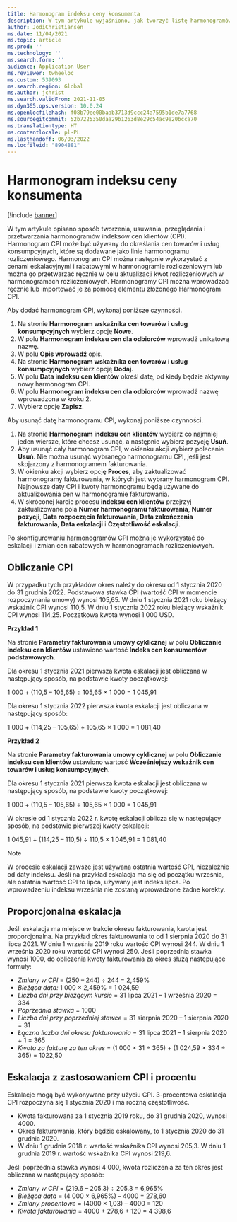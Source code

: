 ```yaml
---
title: Harmonogram indeksu ceny konsumenta
description: W tym artykule wyjaśniono, jak tworzyć listę harmonogramów indeksu cen klientów (CPI) uzyskiwanych przez Internet w celu ustalenia opłaty eskalacji w fakturowaniu subskrypcji.
author: JodiChristiansen
ms.date: 11/04/2021
ms.topic: article
ms.prod: ''
ms.technology: ''
ms.search.form: ''
audience: Application User
ms.reviewer: twheeloc
ms.custom: 539093
ms.search.region: Global
ms.author: jchrist
ms.search.validFrom: 2021-11-05
ms.dyn365.ops.version: 10.0.24
ms.openlocfilehash: f08b79ee00baab3713d9ccc24a7595b1de7a7768
ms.sourcegitcommit: 52b7225350daa29b1263d8e29c54ac9e20bcca70
ms.translationtype: HT
ms.contentlocale: pl-PL
ms.lasthandoff: 06/03/2022
ms.locfileid: "8904881"
---
```

# <a name="consumer-price-index-schedule"></a>Harmonogram indeksu ceny konsumenta

[!include [banner](../includes/banner.md)]

W tym artykule opisano sposób tworzenia, usuwania, przeglądania i przetwarzania harmonogramów indeksów cen klientów (CPI). Harmonogram CPI może być używany do określania cen towarów i usług konsumpcyjnych, które są dodawane jako linie harmonogramu rozliczeniowego. Harmonogram CPI można następnie wykorzystać z cenami eskalacyjnymi i rabatowymi w harmonogramie rozliczeniowym lub można go przetwarzać ręcznie w celu aktualizacji kwot rozliczeniowych w harmonogramach rozliczeniowych. Harmonogramy CPI można wprowadzać ręcznie lub importować je za pomocą elementu złożonego Harmonogram CPI.

Aby dodać harmonogram CPI, wykonaj poniższe czynności.

1. Na stronie **Harmonogram wskaźnika cen towarów i usług konsumpcyjnych** wybierz opcję **Nowe**.
2. W polu **Harmonogram indeksu cen dla odbiorców** wprowadź unikatową nazwę.
3. W polu **Opis wprowadź** opis.
4. Na stronie **Harmonogram wskaźnika cen towarów i usług konsumpcyjnych** wybierz opcję **Dodaj**.
5. W polu **Data indeksu cen klientów** określ datę, od kiedy będzie aktywny nowy harmonogram CPI.
6. W polu **Harmonogram indeksu cen dla odbiorców** wprowadź nazwę wprowadzona w kroku 2.
7. Wybierz opcję **Zapisz**.

Aby usunąć datę harmonogramu CPI, wykonaj poniższe czynności.

1. Na stronie **Harmonogram indeksu cen klientów** wybierz co najmniej jeden wiersze, które chcesz usunąć, a następnie wybierz pozycję **Usuń**.
2. Aby usunąć cały harmonogram CPI, w okienku akcji wybierz polecenie **Usuń**. Nie można usunąć wybranego harmonogramu CPI, jeśli jest skojarzony z harmonogramem fakturowania.
3. W okienku akcji wybierz opcję **Proces**, aby zaktualizować harmonogramy fakturowania, w których jest wybrany harmonogram CPI. Najnowsze daty CPI i kwoty harmonogramu będą używane do aktualizowania cen w harmonogramie fakturowania.
4. W skróconej karcie procesu **indeksu cen klientów** przejrzyj zaktualizowane pola **Numer harmonogramu fakturowania**, **Numer pozycji**, **Data rozpoczęcia fakturowania**, **Data zakończenia fakturowania**, **Data eskalacji** i **Częstotliwość eskalacji**.

Po skonfigurowaniu harmonogramów CPI można je wykorzystać do eskalacji i zmian cen rabatowych w harmonogramach rozliczeniowych.

## <a name="cpi-calculation"></a>Obliczanie CPI

W przypadku tych przykładów okres należy do okresu od 1 stycznia 2020 do 31 grudnia 2022. Podstawowa stawka CPI (wartość CPI w momencie rozpoczynania umowy) wynosi 105,65. W dniu 1 stycznia 2021 roku bieżący wskaźnik CPI wynosi 110,5. W dniu 1 stycznia 2022 roku bieżący wskaźnik CPI wynosi 114,25. Początkowa kwota wynosi 1 000 USD.

**Przykład 1**

Na stronie **Parametry fakturowania umowy cyklicznej** w polu **Obliczanie indeksu cen klientów** ustawiono wartość **Indeks cen konsumentów podstawowych**.

Dla okresu 1 stycznia 2021 pierwsza kwota eskalacji jest obliczana w następujący sposób, na podstawie kwoty początkowej:

1 000 + (110,5 – 105,65) &divide; 105,65 &times; 1 000 = 1 045,91

Dla okresu 1 stycznia 2022 pierwsza kwota eskalacji jest obliczana w następujący sposób:

1 000 + (114,25 – 105,65) &divide; 105,65 &times; 1 000 = 1 081,40

**Przykład 2**

Na stronie **Parametry fakturowania umowy cyklicznej** w polu **Obliczanie indeksu cen klientów** ustawiono wartość **Wcześniejszy wskaźnik cen towarów i usług konsumpcyjnych**.

Dla okresu 1 stycznia 2021 pierwsza kwota eskalacji jest obliczana w następujący sposób, na podstawie kwoty początkowej:

1 000 + (110,5 – 105,65) &divide; 105,65 &times; 1 000 = 1 045,91

W okresie od 1 stycznia 2022 r. kwotę eskalacji oblicza się w następujący sposób, na podstawie pierwszej kwoty eskalacji:

1 045,91 + (114,25 – 110,5) &divide; 110,5 &times; 1 045,91 = 1 081,40

> [!NOTE]
> W procesie eskalacji zawsze jest używana ostatnia wartość CPI, niezależnie od daty indeksu. Jeśli na przykład eskalacja ma się od początku września, ale ostatnia wartość CPI to lipca, używany jest indeks lipca. Po wprowadzeniu indeksu września nie zostaną wprowadzone żadne korekty.

## <a name="prorated-escalation"></a>Proporcjonalna eskalacja

Jeśli eskalacja ma miejsce w trakcie okresu fakturowania, kwota jest proporcjonalna. Na przykład okres fakturowania to od 1 sierpnia 2020 do 31 lipca 2021. W dniu 1 września 2019 roku wartość CPI wynosi 244. W dniu 1 września 2020 roku wartość CPI wynosi 250. Jeśli poprzednia stawka wynosi 1000, do obliczenia kwoty fakturowania za okres służą następujące formuły:

* *Zmiany w CPI* = (250 – 244) &divide; 244 = 2,459%
* *Bieżąca data:* 1 000 &times; 2,459% = 1 024,59
* *Liczba dni przy bieżącym kursie* = 31 lipca 2021 – 1 września 2020 = 334
* *Poprzednia stawka* = 1000
* *Liczba dni przy poprzedniej stawce* = 31 sierpnia 2020 – 1 sierpnia 2020 = 31
* *Łączna liczba dni okresu fakturowania* = 31 lipca 2021 – 1 sierpnia 2020 + 1 = 365
* *Kwota za fakturę za ten okres* = (1 000 &times; 31 &divide; 365) + (1 024,59 &times; 334 &divide; 365) = 1022,50

## <a name="escalation-that-uses-the-cpi-and-percentage"></a>Eskalacja z zastosowaniem CPI i procentu

Eskalacje mogą być wykonywane przy użyciu CPI. 3-procentowa eskalacja CPI rozpoczyna się 1 stycznia 2020 i ma roczną częstotliwość.

- Kwota fakturowana za 1 stycznia 2019 roku, do 31 grudnia 2020, wynosi 4000.
- Okres fakturowania, który będzie eskalowany, to 1 stycznia 2020 do 31 grudnia 2020.
- W dniu 1 grudnia 2018 r. wartość wskaźnika CPI wynosi 205,3. W dniu 1 grudnia 2019 r. wartość wskaźnika CPI wynosi 219,6.

Jeśli poprzednia stawka wynosi 4 000, kwota rozliczenia za ten okres jest obliczana w następujący sposób:

- *Zmiany w CPI* = (219.6 – 205.3) &divide; 205.3 = 6,965%
- *Bieżąca data* = (4 000 &times; 6,965%) – 4000 = 278,60
- *Zmiany procentowe* = (4000 &times; 1,03) – 4000 = 120
- *Kwota fakturowania* = 4000 + 278,6 + 120 = 4 398,6

